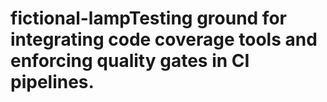 # fictional-lampTesting ground for integrating code coverage tools and enforcing quality gates in CI pipelines.

